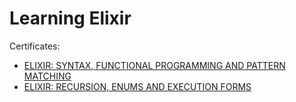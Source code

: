 # Learning Elixir

Certificates:
- [ELIXIR: SYNTAX, FUNCTIONAL PROGRAMMING AND PATTERN MATCHING](https://cursos.alura.com.br/certificate/murilo-dutra2000/elixir-sintaxe-programacao-funcional-pattern-matching?lang=en)
- [ELIXIR: RECURSION, ENUMS AND EXECUTION FORMS](https://cursos.alura.com.br/certificate/murilo-dutra2000/elixir-recursao-enums-execucao?lang=en)
